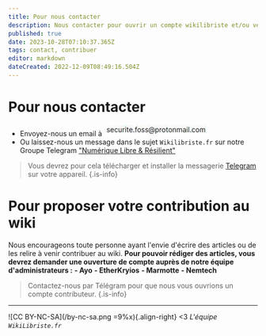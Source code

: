 ```yaml
---
title: Pour nous contacter
description: Nous contacter pour ouvrir un compte wikilibriste et/ou venir contribuer
published: true
date: 2023-10-28T07:10:37.365Z
tags: contact, contribuer
editor: markdown
dateCreated: 2022-12-09T08:49:16.504Z
---
```


# Pour nous contacter

- Envoyez-nous un email à ![contact](/images/mail-contact.jpg)
- Ou laissez-nous un message dans le sujet `Wikilibriste.fr` sur notre Groupe Telegram ["Numérique Libre & Résilient"](https://t.me/securite_informatique_libre)
> Vous devrez pour cela télécharger et installer la messagerie [Telegram](https://telegram.org/) sur votre appareil.
{.is-info}

# Pour proposer votre contribution au wiki

Nous encourageons toute personne ayant l'envie d'écrire des articles ou de les relire à venir contribuer au wiki.
**Pour pouvoir rédiger des articles, vous devrez demander une ouverture de compte auprès de notre équipe d'administrateurs :**
**-   Ayo**
**-   EtherKryios**
**-   Marmotte**
**-   Nemtech**

> Contactez-nous par Télégram pour que nous vous ouvrions un compte contributeur.
{.is-info}


---
![CC BY-NC-SA](/by-nc-sa.png =9%x){.align-right} <3 *L'équipe `WikiLibriste.fr`*